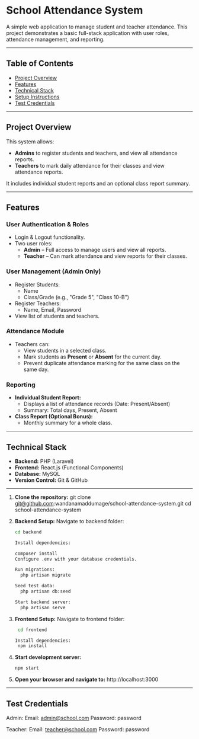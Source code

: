 # School Attendance System

A simple web application to manage student and teacher attendance. This project demonstrates a basic full-stack application with user roles, attendance management, and reporting.

---

## Table of Contents
- [Project Overview](#project-overview)
- [Features](#features)
- [Technical Stack](#technical-stack)
- [Setup Instructions](#setup-instructions)
- [Test Credentials](#test-credentials)

---

## Project Overview
This system allows:

- **Admins** to register students and teachers, and view all attendance reports.
- **Teachers** to mark daily attendance for their classes and view attendance reports.

It includes individual student reports and an optional class report summary.

---

## Features

### User Authentication & Roles
- Login & Logout functionality.
- Two user roles:
  - **Admin** – Full access to manage users and view all reports.
  - **Teacher** – Can mark attendance and view reports for their classes.

### User Management (Admin Only)
- Register Students:
  - Name
  - Class/Grade (e.g., "Grade 5", "Class 10-B")
- Register Teachers:
  - Name, Email, Password
- View list of students and teachers.

### Attendance Module
- Teachers can:
  - View students in a selected class.
  - Mark students as **Present** or **Absent** for the current day.
  - Prevent duplicate attendance marking for the same class on the same day.

### Reporting
- **Individual Student Report:**
  - Displays a list of attendance records (Date: Present/Absent)
  - Summary: Total days, Present, Absent
- **Class Report (Optional Bonus):**
  - Monthly summary for a whole class.

---

## Technical Stack

- **Backend:** PHP (Laravel) 
- **Frontend:** React.js (Functional Components)  
- **Database:** MySQL 
- **Version Control:** Git & GitHub

---



1. **Clone the repository:**
   git clone git@github.com:wandanamaddumage/school-attendance-system.git
   cd school-attendance-system

2. **Backend Setup:**
    Navigate to backend folder:
    ```bash
    cd backend

    Install dependencies:

    composer install
    Configure .env with your database credentials.

    Run migrations:
      php artisan migrate

    Seed test data:
      php artisan db:seed

    Start backend server:
      php artisan serve

3. **Frontend Setup:**
    Navigate to frontend folder:
    ```bash
     cd frontend

    Install dependencies:
     npm install

4. **Start development server:**
    ```bash
    npm start

5.  **Open your browser and navigate to:**
    http://localhost:3000

---

## Test Credentials

  Admin:
    Email: admin@school.com
    Password: password

  Teacher:
    Email: teacher@school.com
    Password: password
   
